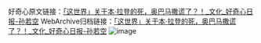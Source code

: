 好奇心原文链接：[「这世界」关于本·拉登的死，奥巴马撒谎了？！_文化_好奇心日报-孙若空](https://www.qdaily.com/articles/9465.html)
WebArchive归档链接：[「这世界」关于本·拉登的死，奥巴马撒谎了？！_文化_好奇心日报-孙若空](http://web.archive.org/web/20190623154309/https://www.qdaily.com/articles/9465.html)
![image](http://ww3.sinaimg.cn/large/007d5XDply1g3vfaq0d2xj30u0473kjl)